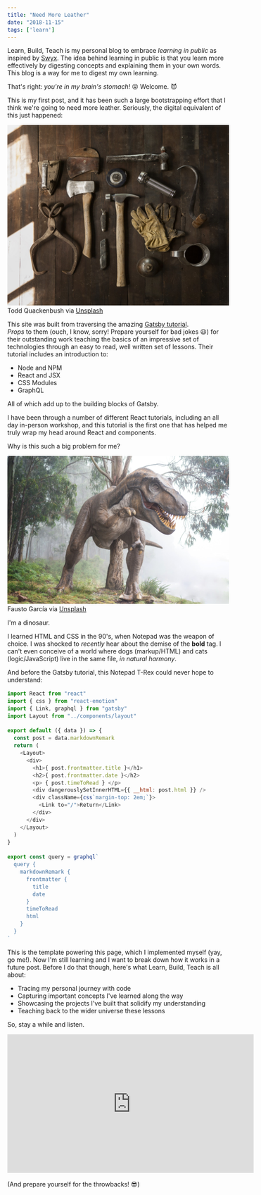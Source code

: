 ```yaml
---
title: "Need More Leather"
date: "2018-11-15"
tags: ['learn']
---
```


Learn, Build, Teach is my personal blog to embrace *learning in public* as inspired by [Swyx](https://twitter.com/swyx).  The idea behind learning in public is that you learn more effectively by digesting concepts and explaining them in your own words.  This blog is a way for me to digest my own learning.  

That's right: *you're in my brain's stomach!*  :stuck_out_tongue_closed_eyes: Welcome. :smiling_imp:

This is my first post, and it has been such a large bootstrapping effort that I think we're going to need more leather.  Seriously, the digital equivalent of this just happened:

![Set of leather working tools](leather-tools.jpg "Need More Leather")
Todd Quackenbush via [Unsplash](https://unsplash.com/photos/IClZBVw5W5A)

This site was built from traversing the amazing [Gatsby tutorial](https://www.gatsbyjs.org/tutorial/).  
*Props* to them (ouch, I know, sorry! Prepare yourself for bad jokes :smiley:) for their outstanding work teaching the basics of an impressive set of technologies through an easy to read, well written set of lessons.  Their tutorial includes an introduction to:
* Node and NPM
* React and JSX
* CSS Modules
* GraphQL

All of which add up to the building blocks of Gatsby.  

I have been through a number of different React tutorials, including an all day in-person workshop, and this tutorial is the first one that has helped me truly wrap my head around React and components.  

Why is this such a big problem for me?

![Tyrannosaurus Rex](t-rex.jpg "Tyrannosaurus Rex")
Fausto García via [Unsplash](https://unsplash.com/photos/hYKG311mff8)

I'm a dinosaur.  

I learned HTML and CSS in the 90's, when Notepad was the weapon of choice.  I was shocked to *recently* hear about the demise of the **bold** tag.  I can't even conceive of a world where dogs (markup/HTML) and cats (logic/JavaScript) live in the same file, *in natural harmony*.

And before the Gatsby tutorial, this Notepad T-Rex could never hope to understand:

```javascript
import React from "react"
import { css } from "react-emotion"
import { Link, graphql } from "gatsby"
import Layout from "../components/layout"

export default ({ data }) => { 
  const post = data.markdownRemark
  return (
    <Layout>
      <div>
        <h1>{ post.frontmatter.title }</h1>
        <h2>{ post.frontmatter.date }</h2>
        <p> { post.timeToRead } </p>
        <div dangerouslySetInnerHTML={{ __html: post.html }} />
        <div className={css`margin-top: 2em;`}>
          <Link to="/">Return</Link>
        </div>
      </div>
    </Layout>
  )
}

export const query = graphql`
  query {
    markdownRemark {
      frontmatter {
        title
        date
      }
      timeToRead
      html
    }
  }
`
```

This is the template powering this page, which I implemented myself (yay, go me!).  Now I'm still learning and I want to break down how it works in a future post.  Before I do that though, here's what Learn, Build, Teach is all about:
* Tracing my personal journey with code
* Capturing important concepts I've learned along the way
* Showcasing the projects I've built that solidify my understanding
* Teaching back to the wider universe these lessons

So, stay a while and listen.
<iframe width="560" height="315" src="https://www.youtube.com/embed/tAVVy_x3Erg" frameborder="0" allow="accelerometer; autoplay; encrypted-media; gyroscope; picture-in-picture" allowfullscreen></iframe>

(And prepare yourself for the throwbacks! :sunglasses:)
